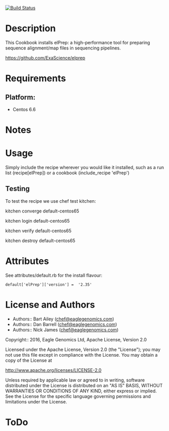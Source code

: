 [![Build Status](https://travis-ci.org/EagleGenomics-cookbooks/elPrep.svg?branch=master)](https://travis-ci.org/EagleGenomics-cookbooks/elPrep)


Description
===========

This Cookbook installs elPrep: a high-performance tool for preparing sequence alignment/map files in sequencing pipelines.

https://github.com/ExaScience/elprep

Requirements
============

## Platform:

* Centos 6.6

Notes
=====

Usage
=====
Simply include the recipe wherever you would like it installed, such as a run list (recipe[elPrep]) or a cookbook (include_recipe 'elPrep')


## Testing
To test the recipe we use chef test kitchen:

kitchen converge default-centos65 

kitchen login default-centos65

kitchen verify default-centos65

kitchen destroy default-centos65

Attributes
==========

See attributes/default.rb for the install flavour:

    default['elPrep']['version'] =  '2.35'
    
    
License and Authors
===================

* Authors:: Bart Ailey (<chef@eaglegenomics.com>)
* Authors:: Dan Barrell (<chef@eaglegenomics.com>)
* Authors:: Nick James (<chef@eaglegenomics.com>)    

Copyright:: 2016, Eagle Genomics Ltd, Apache License, Version 2.0

    
Licensed under the Apache License, Version 2.0 (the "License");
you may not use this file except in compliance with the License.
You may obtain a copy of the License at

http://www.apache.org/licenses/LICENSE-2.0

Unless required by applicable law or agreed to in writing, software
distributed under the License is distributed on an "AS IS" BASIS,
WITHOUT WARRANTIES OR CONDITIONS OF ANY KIND, either express or implied.
See the License for the specific language governing permissions and
limitations under the License.
    
ToDo
====
 

